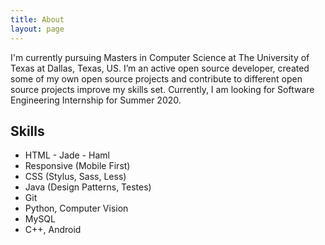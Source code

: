 ```yaml
---
title: About
layout: page
---
```

<!-- ![Profile Image]({{ site.url }}/{{ site.picture }}) -->

<p> I'm currently pursuing Masters in Computer Science at The University of Texas at Dallas, Texas, US. I’m an active open source developer, created some of my own open source projects and contribute to different open source projects improve my skills set. Currently, I am looking for Software Engineering Internship for Summer 2020.


<h2>Skills</h2>

<ul class="skill-list">
	<li>HTML - Jade - Haml</li>
	<li>Responsive (Mobile First)</li>
	<li>CSS (Stylus, Sass, Less)</li>
	<li>Java (Design Patterns, Testes)</li>
	<li>Git</li>
	<li>Python, Computer Vision</li>
	<li>MySQL</li>
	<li>C++, Android</li>
</ul>


